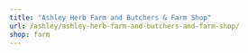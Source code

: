 ```yaml
---
title: "Ashley Herb Farm and Butchers & Farm Shop"
url: /ashley/ashley-herb-farm-and-butchers-and-farm-shop/
shop: farm
---
```

